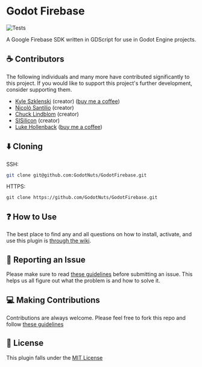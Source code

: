 # Godot Firebase

![Tests](https://github.com/WolfgangSenff/GodotFirebase/workflows/Run%20GUT%20Tests/badge.svg?branch=main)

A Google Firebase SDK written in GDScript for use in Godot Engine projects.

## :coffee: Contributors

The following individuals and many more have contributed significantly to this project. If you would like to support this project's further development, consider supporting them.

- [Kyle Szklenski](https://github.com/WolfgangSenff) (creator) ([buy me a coffee](https://ko-fi.com/kyleszklenski))
- [Nicolò Santilio](https://github.com/fenix-hub) (creator)
- [Chuck Lindblom](https://github.com/BearDooks) (creator)
- [SISilicon](https://github.com/SISilicon) (creator)
- [Luke Hollenback](https://github.com/lukehollenback) ([buy me a coffee](https://ko-fi.com/lukehollenback))

## :arrow_down:  Cloning
SSH:
```bash
git clone git@github.com:GodotNuts/GodotFirebase.git
```

HTTPS:
```
git clone https://github.com/GodotNuts/GodotFirebase.git
```

## :question: How to Use

The best place to find any and all questions on how to install, activate, and use this plugin is [through the wiki](https://github.com/GodotNuts/GodotFirebase/wiki).

## :bug: Reporting an Issue

Please make sure to read [these guidelines](https://github.com/GodotNuts/GodotFirebase/wiki/Contributing#issues) before submitting an issue. This helps us all figure out what the problem is and how to solve it.

## :computer: Making Contributions

Contributions are always welcome. Please feel free to fork this repo and follow [these guidelines](https://github.com/GodotNuts/GodotFirebase/wiki/Contributing) 

## :memo:  License

This plugin falls under the [MIT License](https://github.com/GodotNuts/GodotFirebase/blob/main/LICENSE)

